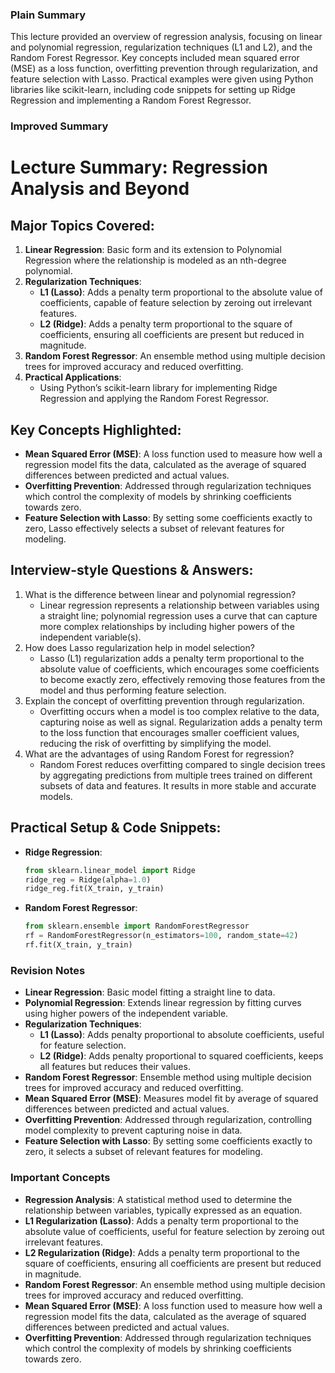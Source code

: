  ### Plain Summary
This lecture provided an overview of regression analysis, focusing on linear and polynomial regression, regularization techniques (L1 and L2), and the Random Forest Regressor. Key concepts included mean squared error (MSE) as a loss function, overfitting prevention through regularization, and feature selection with Lasso. Practical examples were given using Python libraries like scikit-learn, including code snippets for setting up Ridge Regression and implementing a Random Forest Regressor.

### Improved Summary

# Lecture Summary: Regression Analysis and Beyond

## Major Topics Covered:
1. **Linear Regression**: Basic form and its extension to Polynomial Regression where the relationship is modeled as an nth-degree polynomial.
2. **Regularization Techniques**:
   - **L1 (Lasso)**: Adds a penalty term proportional to the absolute value of coefficients, capable of feature selection by zeroing out irrelevant features.
   - **L2 (Ridge)**: Adds a penalty term proportional to the square of coefficients, ensuring all coefficients are present but reduced in magnitude.
3. **Random Forest Regressor**: An ensemble method using multiple decision trees for improved accuracy and reduced overfitting.
4. **Practical Applications**:
   - Using Python’s scikit-learn library for implementing Ridge Regression and applying the Random Forest Regressor.

## Key Concepts Highlighted:
- **Mean Squared Error (MSE)**: A loss function used to measure how well a regression model fits the data, calculated as the average of squared differences between predicted and actual values.
- **Overfitting Prevention**: Addressed through regularization techniques which control the complexity of models by shrinking coefficients towards zero.
- **Feature Selection with Lasso**: By setting some coefficients exactly to zero, Lasso effectively selects a subset of relevant features for modeling.

## Interview-style Questions & Answers:
1. What is the difference between linear and polynomial regression?
   - Linear regression represents a relationship between variables using a straight line; polynomial regression uses a curve that can capture more complex relationships by including higher powers of the independent variable(s).
2. How does Lasso regularization help in model selection?
   - Lasso (L1) regularization adds a penalty term proportional to the absolute value of coefficients, which encourages some coefficients to become exactly zero, effectively removing those features from the model and thus performing feature selection.
3. Explain the concept of overfitting prevention through regularization.
   - Overfitting occurs when a model is too complex relative to the data, capturing noise as well as signal. Regularization adds a penalty term to the loss function that encourages smaller coefficient values, reducing the risk of overfitting by simplifying the model.
4. What are the advantages of using Random Forest for regression?
   - Random Forest reduces overfitting compared to single decision trees by aggregating predictions from multiple trees trained on different subsets of data and features. It results in more stable and accurate models.

## Practical Setup & Code Snippets:
- **Ridge Regression**:
  ```python
  from sklearn.linear_model import Ridge
  ridge_reg = Ridge(alpha=1.0)
  ridge_reg.fit(X_train, y_train)
  ```
- **Random Forest Regressor**:
  ```python
  from sklearn.ensemble import RandomForestRegressor
  rf = RandomForestRegressor(n_estimators=100, random_state=42)
  rf.fit(X_train, y_train)
  ```

### Revision Notes
- **Linear Regression**: Basic model fitting a straight line to data.
- **Polynomial Regression**: Extends linear regression by fitting curves using higher powers of the independent variable.
- **Regularization Techniques**:
  - **L1 (Lasso)**: Adds penalty proportional to absolute coefficients, useful for feature selection.
  - **L2 (Ridge)**: Adds penalty proportional to squared coefficients, keeps all features but reduces their values.
- **Random Forest Regressor**: Ensemble method using multiple decision trees for improved accuracy and reduced overfitting.
- **Mean Squared Error (MSE)**: Measures model fit by average of squared differences between predicted and actual values.
- **Overfitting Prevention**: Addressed through regularization, controlling model complexity to prevent capturing noise in data.
- **Feature Selection with Lasso**: By setting some coefficients exactly to zero, it selects a subset of relevant features for modeling.

### Important Concepts
- **Regression Analysis**: A statistical method used to determine the relationship between variables, typically expressed as an equation.
- **L1 Regularization (Lasso)**: Adds a penalty term proportional to the absolute value of coefficients, useful for feature selection by zeroing out irrelevant features.
- **L2 Regularization (Ridge)**: Adds a penalty term proportional to the square of coefficients, ensuring all coefficients are present but reduced in magnitude.
- **Random Forest Regressor**: An ensemble method using multiple decision trees for improved accuracy and reduced overfitting.
- **Mean Squared Error (MSE)**: A loss function used to measure how well a regression model fits the data, calculated as the average of squared differences between predicted and actual values.
- **Overfitting Prevention**: Addressed through regularization techniques which control the complexity of models by shrinking coefficients towards zero.